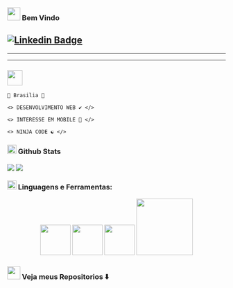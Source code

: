 <h3> <img src="https://slackmojis.com/emojis/14160-mario_wave/download" width="30" /> Bem Vindo</h3>


<a href="https://www.linkedin.com/in/destr00/" rel="nofollow"><img src="https://camo.githubusercontent.com/4b8f1246b57a4a2580e30b26bec08d4b471a7e22cf8d82d782b8b467e1b0396b/68747470733a2f2f696d672e736869656c64732e696f2f62616467652f2d4c696e6b6564496e2d626c75653f7374796c653d666c61742d737175617265266c6f676f3d4c696e6b6564696e266c6f676f436f6c6f723d7768697465266c696e6b3d68747470733a2f2f7777772e6c696e6b6564696e2e636f6d2f696e2f6775737461766f6162656c31302f" alt="Linkedin Badge" data-canonical-src="https://img.shields.io/badge/-LinkedIn-blue?style=flat-square&amp;logo=Linkedin&amp;logoColor=white&amp;link=https://www.linkedin.com/in/destr00/" style="max-width:100%;"></a>
--------------------------------------------------------------
--------------------------------------------------------------
--------------------------------------------------------------
<h3> <img src="https://slackmojis.com/emojis/1971-coin/download" width="35"  /> </h3>                            

    📍 Brasilia 📍
    
    <> DESENVOLVIMENTO WEB ✔️ </>
    
    <> INTERESSE EM MOBILE 📱 </>

    <> NINJA CODE ☯️ </>

<h3> <img src="https://emojis.slackmojis.com/emojis/images/1569381018/6481/heart-8bit-1.gif?1569381018" width="21" /> Github Stats</h3 >

<img align="center" src="https://github-readme-stats.vercel.app/api?username=Chapadox&show_icons=true&theme=tokyonight&text_color=808080&icon_color=6495ED&title_color=FFFFFF&border_color=6495ED&border_radius=9&include_all_commits=true&custom_title=Chapadox_Status📊&text_bold=true&layout=compact"/>

<a href="https://github.com/anuraghazra/convoychat">
  <img align="center" src="https://github-readme-stats.vercel.app/api/top-langs/?username=chapadox&layout=demo&icon_color=6495ED&border_color=6495ED&border_radius=9.0&layout=compact&theme=tokyonight&text_color=FFFFFF&title_color=FFFFFF" />
</a>

<h3> <img src="https://slackmojis.com/emojis/358-doom_flame_barrel/download" width="21" /> Linguagens e Ferramentas:</h3>

<p align="center">
  <img src="https://raw.githubusercontent.com/ShahriarShafin/ShahriarShafin/main/Assets/js.webp" width="70">
  <img src="https://raw.githubusercontent.com/ShahriarShafin/ShahriarShafin/main/Assets/vscode.webp" width="70">
  <imgV src="https://raw.githubusercontent.com/ShahriarShafin/ShahriarShafin/main/Assets/bootstrap.gif" width="70">
  <img src="https://raw.githubusercontent.com/ShahriarShafin/ShahriarShafin/main/Assets/github.webp" width="70">
  <img src="https://raw.githubusercontent.com/ShahriarShafin/ShahriarShafin/main/Assets/git.gif" width="130">
  </p>
    
    
<h3> <img src="https://slackmojis.com/emojis/1973-mario_luigi_dance/download" width="30" /> Veja meus Repositorios ⬇️</h3>
    
